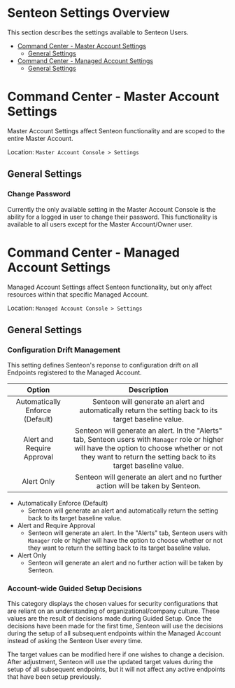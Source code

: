 # Senteon Settings Overview

This section describes the settings available to Senteon Users.

- [Command Center - Master Account Settings](Settings.md#command-center---master-account-settings)
  - [General Settings](Settings.md#general-settings)
- [Command Center - Managed Account Settings](Settings.md#command-center---managed-account-settings)
  - [General Settings](Settings.md#general-settings-1)

# Command Center - Master Account Settings

Master Account Settings affect Senteon functionality and are scoped to the entire Master Account.

Location: `Master Account Console > Settings`

## General Settings

### Change Password

Currently the only available setting in the Master Account Console is the ability for a logged in user to change their password. This functionality is available to all users except for the Master Account/Owner user.

# Command Center - Managed Account Settings

Managed Account Settings affect Senteon functionality, but only affect resources within that specific Managed Account.

Location: `Managed Account Console > Settings`

## General Settings

### Configuration Drift Management

This setting defines Senteon's reponse to configuration drift on all Endpoints registered to the Managed Account.

|   Option    | Description |
|:-----------:|:-----------:|
| Automatically Enforce (Default) | Senteon will generate an alert and automatically return the setting back to its target baseline value. |
| Alert and Require Approval | Senteon will generate an alert. In the "Alerts" tab, Senteon users with `Manager` role or higher will have the option to choose whether or not they want to return the setting back to its target baseline value. |
| Alert Only | Senteon will generate an alert and no further action will be taken by Senteon. |


* Automatically Enforce (Default)
  * Senteon will generate an alert and automatically return the setting back to its target baseline value.
* Alert and Require Approval
  * Senteon will generate an alert. In the "Alerts" tab, Senteon users with `Manager` role or higher will have the option to choose whether or not they want to return the setting back to its target baseline value.
* Alert Only
  * Senteon will generate an alert and no further action will be taken by Senteon.


### Account-wide Guided Setup Decisions

This category displays the chosen values for security configurations that are reliant on an understanding of organizational/company culture. These values are the result of decisions made during Guided Setup. Once the decisions have been made for the first time, Senteon will use the decisions during the setup of all subsequent endpoints within the Managed Account instead of asking the Senteon User every time. 

The target values can be modified here if one wishes to change a decision. After adjustment, Senteon will use the updated target values during the setup of all subsequent endpoints, but it will not affect any active endpoints that have been setup previously.
